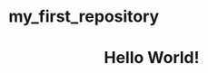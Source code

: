 # my_first_repository
<HTML>
<HEAD>
<TITLE>Hello World in HTML</TITLE>
</HEAD>
<BODY>
<CENTER><H1>Hello World!</H1></CENTER>
</BODY>
</HTML>
